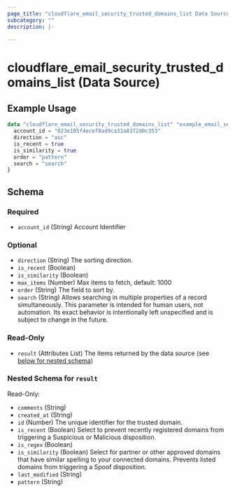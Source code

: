 ```yaml
---
page_title: "cloudflare_email_security_trusted_domains_list Data Source - Cloudflare"
subcategory: ""
description: |-
  
---
```


# cloudflare_email_security_trusted_domains_list (Data Source)



## Example Usage

```terraform
data "cloudflare_email_security_trusted_domains_list" "example_email_security_trusted_domains_list" {
  account_id = "023e105f4ecef8ad9ca31a8372d0c353"
  direction = "asc"
  is_recent = true
  is_similarity = true
  order = "pattern"
  search = "search"
}
```

<!-- schema generated by tfplugindocs -->
## Schema

### Required

- `account_id` (String) Account Identifier

### Optional

- `direction` (String) The sorting direction.
- `is_recent` (Boolean)
- `is_similarity` (Boolean)
- `max_items` (Number) Max items to fetch, default: 1000
- `order` (String) The field to sort by.
- `search` (String) Allows searching in multiple properties of a record simultaneously.
This parameter is intended for human users, not automation. Its exact
behavior is intentionally left unspecified and is subject to change
in the future.

### Read-Only

- `result` (Attributes List) The items returned by the data source (see [below for nested schema](#nestedatt--result))

<a id="nestedatt--result"></a>
### Nested Schema for `result`

Read-Only:

- `comments` (String)
- `created_at` (String)
- `id` (Number) The unique identifier for the trusted domain.
- `is_recent` (Boolean) Select to prevent recently registered domains from triggering a
Suspicious or Malicious disposition.
- `is_regex` (Boolean)
- `is_similarity` (Boolean) Select for partner or other approved domains that have similar
spelling to your connected domains. Prevents listed domains from
triggering a Spoof disposition.
- `last_modified` (String)
- `pattern` (String)



